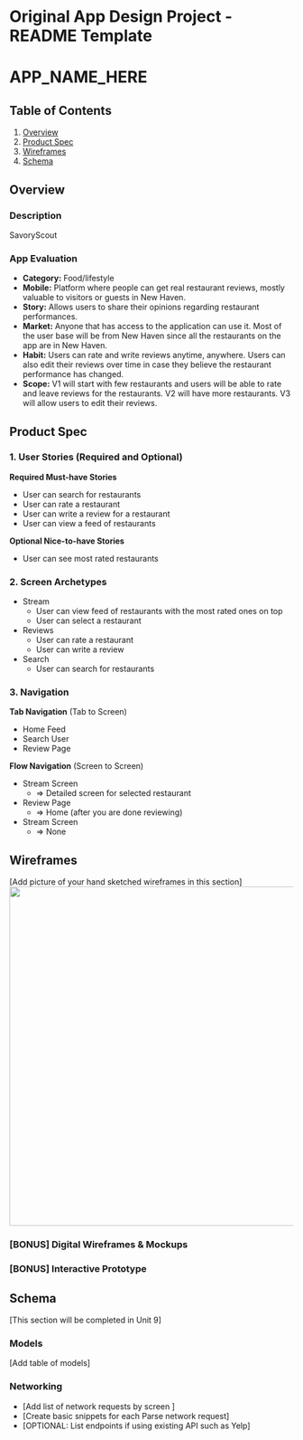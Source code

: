 Original App Design Project - README Template
===

# APP_NAME_HERE

## Table of Contents

1. [Overview](#Overview)
2. [Product Spec](#Product-Spec)
3. [Wireframes](#Wireframes)
4. [Schema](#Schema)

## Overview

### Description

SavoryScout

### App Evaluation

   - **Category:** Food/lifestyle
   - **Mobile:** Platform where people can get real restaurant reviews, mostly valuable to visitors or guests in New Haven.
   - **Story:** Allows users to share their opinions regarding restaurant performances. 
   - **Market:** Anyone that has access to the application can use it. Most of the user base will be from New Haven since all the restaurants on the app are in New Haven. 
   - **Habit:** Users can rate and write reviews anytime, anywhere. Users can also edit their reviews over time in case they believe the restaurant performance has changed. 
   - **Scope:** V1 will start with few restaurants and users will be able to rate and leave reviews for the restaurants. V2 will have more restaurants. V3 will allow users to edit their reviews.

## Product Spec

### 1. User Stories (Required and Optional)

**Required Must-have Stories**

* User can search for restaurants
* User can rate a restaurant 
* User can write a review for a restaurant
* User can view a feed of restaurants

**Optional Nice-to-have Stories**

* User can see most rated restaurants

### 2. Screen Archetypes

- Stream
    * User can view feed of restaurants with the most rated ones on top
    * User can select a restaurant
- Reviews
    * User can rate a restaurant
    * User can write a review
- Search
    * User can search for restaurants

### 3. Navigation

**Tab Navigation** (Tab to Screen)

* Home Feed
* Search User
* Review Page

**Flow Navigation** (Screen to Screen)

- Stream Screen
    * => Detailed screen for selected restaurant
- Review Page
    * => Home (after you are done reviewing)
- Stream Screen
    * => None

## Wireframes

[Add picture of your hand sketched wireframes in this section]
<img src="YOUR_WIREFRAME_IMAGE_URL" width=600>

### [BONUS] Digital Wireframes & Mockups

### [BONUS] Interactive Prototype

## Schema 

[This section will be completed in Unit 9]

### Models

[Add table of models]

### Networking

- [Add list of network requests by screen ]
- [Create basic snippets for each Parse network request]
- [OPTIONAL: List endpoints if using existing API such as Yelp]
